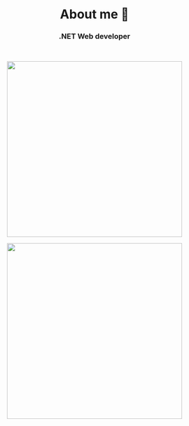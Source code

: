<h1 align="center">About me 👋</h1>
<h3 align="center">.NET Web developer</h3>
<br>
<p align="center">
  <img style="width:25rem" src="https://github-readme-stats.vercel.app/api?username=armorynode&theme=vue-dark&show_icons=true&hide_border=true&count_private=true&layout=compact">
</p>
<p align="center">
  <img style="width:25rem" src="https://github-readme-stats.vercel.app/api/top-langs/?username=armorynode&theme=vue-dark&show_icons=true&hide_border=true&layout=compact">
</p>
